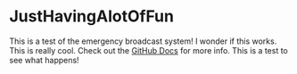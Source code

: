 # JustHavingAlotOfFun
This is a test of the emergency broadcast system!
I wonder if this works.
This is really cool.
Check out the [GitHub Docs](https://docs.github.com/) for more info.
This is a test to see what happens!

